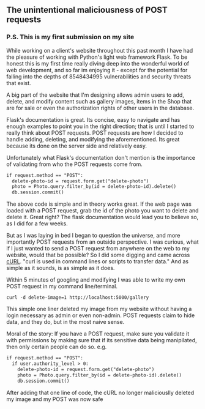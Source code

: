 ## The unintentional maliciousness of POST requests
### P.S. This is my first submission on my site

While working on a client's website throughout this past month I have had the pleasure of working with Python's light web framework Flask. To be honest this is my first time really diving deep into the wonderful world of web development, and so far im enjoying it - except for the potential for falling into the depths of 8548434995 vulnerabilities and security threats that exist.

A big part of the website that I'm designing allows admin users to add, delete, and modify content such as gallery images, items in the Shop that are for sale or even the authorization rights of other users in the database.

Flask's documentation is great. Its concise, easy to navigate and has enough examples to point you in the right direction; that is until I started to really think about POST requests.
POST requests are how I decided to handle adding, deleting, and modifying the aforementioned. Its great because its done on the server side and relatively easy.

Unfortunately what Flask's documentation don't mention is the importance of validating from who the POST requests come from.

```markdown
if request.method == "POST":
  delete-photo-id = request.form.get("delete-photo")
  photo = Photo.query.filter_by(id = delete-photo-id).delete()
  db.session.commit()
```

The above code is simple and in theory works great.
If the web page was loaded with a POST request, grab the id of the photo you want to delete and delete it.
Great right? 
The flask documentation would lead you to believe so, as I did for a few weeks.

But as I was laying in bed I began to question the universe, and more importantly POST requests from an outside perspective. I was curious, what if I just wanted to send a POST request from anywhere on the web to my website, would that be possible?
So I did some digging and came across [cURL](https://curl.haxx.se/). "curl is used in command lines or scripts to transfer data." And as simple as it sounds, is as simple as it does.

Within 5 minutes of googling and modifying I was able to write my own POST request in my command line/terminal.

~~~
curl -d delete-image=1 http://localhost:5000/gallery
~~~

This simple one liner deleted my image from my website without having a login necessary as admin or even non-admin.
POST requests claim to hide data, and they do, but in the most naive sense.

Moral of the story: If you have a POST request, make sure you validate it with permissions by making sure that if its sensitive data being manipilated, then only certain people can do so.
e.g.

```markdown
if request.method == "POST":
  if user.authority_level > 0:
    delete-photo-id = request.form.get("delete-photo")
    photo = Photo.query.filter_by(id = delete-photo-id).delete()
    db.session.commit()
```

After adding that one line of code, the cURL no longer maliciouslly deleted my image and my POST was now safe



